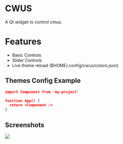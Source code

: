 
# CWUS

A Qt widget to control cmus.

# Features

- Basic Controls
- Slider Controls
- Live theme reload ($HOME/.config/cwus/colors.json)

## Themes Config Example

```json
import Component from 'my-project'

function App() {
  return <Component />
}
```


## Screenshots

![](https://github.com/luthfihakim2004/cwus/blob/main/preview.gif)


